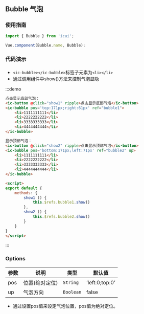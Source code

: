## Bubble 气泡

### 使用指南
``` javascript
import { Bubble } from 'icui';

Vue.component(Bubble.name, Bubble);
```

### 代码演示

#### 
* `<ic-bubble></ic-bubble>`标签子元素为`<li></li>`
* 通过调用组件中show()方法来控制气泡显隐

:::demo
```html
点击显示底部气泡：
<ic-button @click="show1" ripple>点击显示底部气泡</ic-button>
<ic-bubble pos='top:171px;right:61px' ref="bubble1">
    <li>1111111111</li>
    <li>2222222222</li>
    <li>3333333333</li>
    <li>4444444444</li>
</ic-bubble>

显示顶部气泡：
<ic-button @click="show2" ripple>点击显示顶部气泡</ic-button>
<ic-bubble pos='bottom:171px;left:71px' ref="bubble2" up>
    <li>1111111111</li>
    <li>2222222222</li>
    <li>3333333333</li>
    <li>4444444444</li>
</ic-bubble>

<script>
export default {
	methods: {
		show1 () {
			this.$refs.bubble1.show()
		},
		show2 () {
			this.$refs.bubble2.show()
		}
	}
}
</script>
```
:::

### Options

| 参数       | 说明      | 类型       | 默认值       |
|-----------|-----------|-----------|-------------|
| pos | 位置(绝对定位) | `String` | ‘left:0;top:0’ |
| up | 气泡方向 | `Boolean` | false |

* 通过设置pos值来设定气泡位置，pos值为绝对定位。
